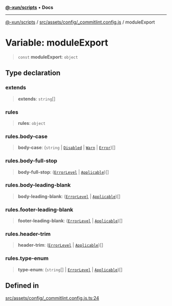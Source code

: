 [**@-xun/scripts**](../../../../../README.md) • **Docs**

***

[@-xun/scripts](../../../../../README.md) / [src/assets/config/\_commitlint.config.js](../README.md) / moduleExport

# Variable: moduleExport

> `const` **moduleExport**: `object`

## Type declaration

### extends

> **extends**: `string`[]

### rules

> **rules**: `object`

### rules.body-case

> **body-case**: (`string` \| [`Disabled`](../enumerations/ErrorLevel.md#disabled) \| [`Warn`](../enumerations/ErrorLevel.md#warn) \| [`Error`](../enumerations/ErrorLevel.md#error))[]

### rules.body-full-stop

> **body-full-stop**: ([`ErrorLevel`](../enumerations/ErrorLevel.md) \| [`Applicable`](../enumerations/Applicable.md))[]

### rules.body-leading-blank

> **body-leading-blank**: ([`ErrorLevel`](../enumerations/ErrorLevel.md) \| [`Applicable`](../enumerations/Applicable.md))[]

### rules.footer-leading-blank

> **footer-leading-blank**: ([`ErrorLevel`](../enumerations/ErrorLevel.md) \| [`Applicable`](../enumerations/Applicable.md))[]

### rules.header-trim

> **header-trim**: ([`ErrorLevel`](../enumerations/ErrorLevel.md) \| [`Applicable`](../enumerations/Applicable.md))[]

### rules.type-enum

> **type-enum**: (`string`[] \| [`ErrorLevel`](../enumerations/ErrorLevel.md) \| [`Applicable`](../enumerations/Applicable.md))[]

## Defined in

[src/assets/config/\_commitlint.config.js.ts:24](https://github.com/Xunnamius/xscripts/blob/4fd96d6123f1ac889c89848efd750e2454f43e43/src/assets/config/_commitlint.config.js.ts#L24)
